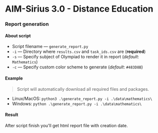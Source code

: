 # AIM-Sirius 3.0 - Distance Education

### Report generation
#### About script
* Script filename &mdash; `generate_report.py`
* `-i` &mdash; Directory where `results.csv` and `task_ids.csv` are (**required**)
* `-s` &mdash; Specify subject of Olympiad to render it in report (_default_: `Mathematics`)
* `-c` &mdash; Specify custom color scheme to generate (_default_: `#483D8B`)

#### Example
> Script will automatically download all required files and packages.

* Linux/MacOS: `python3 .\generate_report.py -i .\data\mathematics\`
* Windows: `python .\generate_report.py -i .\data\mathematics\`

#### Result
After script finish you'll get html report file with creation date.


